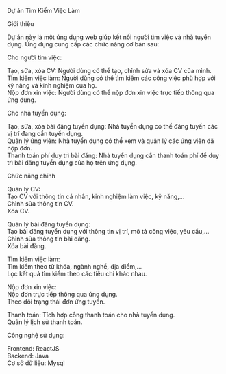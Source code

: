 Dự án Tìm Kiếm Việc Làm

Giới thiệu

Dự án này là một ứng dụng web giúp kết nối người tìm việc và nhà tuyển dụng. Ứng dụng cung cấp các chức năng cơ bản sau:  

Cho người tìm việc:  

Tạo, sửa, xóa CV: Người dùng có thể tạo, chỉnh sửa và xóa CV của mình.  
Tìm kiếm việc làm: Người dùng có thể tìm kiếm các công việc phù hợp với kỹ năng và kinh nghiệm của họ.  
Nộp đơn xin việc: Người dùng có thể nộp đơn xin việc trực tiếp thông qua ứng dụng.  

Cho nhà tuyển dụng:

Tạo, sửa, xóa bài đăng tuyển dụng: Nhà tuyển dụng có thể đăng tuyển các vị trí đang cần tuyển dụng.  
Quản lý ứng viên: Nhà tuyển dụng có thể xem và quản lý các ứng viên đã nộp đơn.  
Thanh toán phí duy trì bài đăng: Nhà tuyển dụng cần thanh toán phí để duy trì bài đăng tuyển dụng của họ trên ứng dụng.  

Chức năng chính

Quản lý CV:  
Tạo CV với thông tin cá nhân, kinh nghiệm làm việc, kỹ năng,...  
Chỉnh sửa thông tin CV.  
Xóa CV.  

Quản lý bài đăng tuyển dụng:  
Tạo bài đăng tuyển dụng với thông tin vị trí, mô tả công việc, yêu cầu,...  
Chỉnh sửa thông tin bài đăng.  
Xóa bài đăng.  

Tìm kiếm việc làm:  
Tìm kiếm theo từ khóa, ngành nghề, địa điểm,...  
Lọc kết quả tìm kiếm theo các tiêu chí khác nhau.  

Nộp đơn xin việc:  
Nộp đơn trực tiếp thông qua ứng dụng.  
Theo dõi trạng thái đơn ứng tuyển.  

Thanh toán:
Tích hợp cổng thanh toán cho nhà tuyển dụng.  
Quản lý lịch sử thanh toán.  

Công nghệ sử dụng:

Frontend: ReactJS  
Backend: Java  
Cơ sở dữ liệu: Mysql
